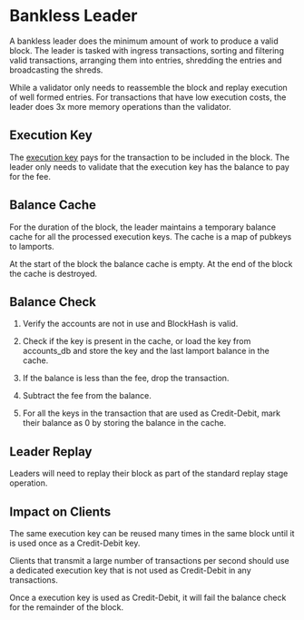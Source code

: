 # Bankless Leader

A bankless leader does the minimum amount of work to produce a valid
block.  The leader is tasked with ingress transactions, sorting and
filtering valid transactions, arranging them into entries, shredding
the entries and broadcasting the shreds.

While a validator only needs to reassemble the block and replay
execution of well formed entries.  For transactions that have
low execution costs, the leader does 3x more memory operations than
the validator.

## Execution Key

The [execution key](terminology.md#execution_key) pays for the
transaction to be included in the block.  The leader only needs to
validate that the execution key has the balance to pay for the
fee.

## Balance Cache

For the duration of the block, the leader maintains a temporary
balance cache for all the processed execution keys.  The cache is
a map of pubkeys to lamports.

At the start of the block the balance cache is empty.  At the end
of the block the cache is destroyed.

## Balance Check

1. Verify the accounts are not in use and BlockHash is valid.

2. Check if the key is present in the cache, or load the key from
accounts\_db and store the key and the last lamport balance in the
cache.

3. If the balance is less than the fee, drop the transaction.

4. Subtract the fee from the balance.

5. For all the keys in the transaction that are used as Credit-Debit,
mark their balance as 0 by storing the balance in the cache.

## Leader Replay

Leaders will need to replay their block as part of the standard
replay stage operation.

## Impact on Clients

The same execution key can be reused many times in the same block
until it is used once as a Credit-Debit key.

Clients that transmit a large number of transactions per second
should use a dedicated execution key that is not used as Credit-Debit
in any transactions.

Once a execution key is used as Credit-Debit, it will fail the
balance check for the remainder of the block.
